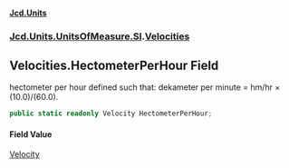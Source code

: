 #### [Jcd.Units](index.md 'index')

### [Jcd.Units.UnitsOfMeasure.SI](Jcd.Units.UnitsOfMeasure.SI.md 'Jcd.Units.UnitsOfMeasure.SI').[Velocities](Velocities.md 'Jcd.Units.UnitsOfMeasure.SI.Velocities')

## Velocities.HectometerPerHour Field

hectometer per hour defined such that: dekameter per minute = hm/hr × (10.0)/(60.0).

```csharp
public static readonly Velocity HectometerPerHour;
```

#### Field Value

[Velocity](Velocity.md 'Jcd.Units.UnitTypes.Velocity')